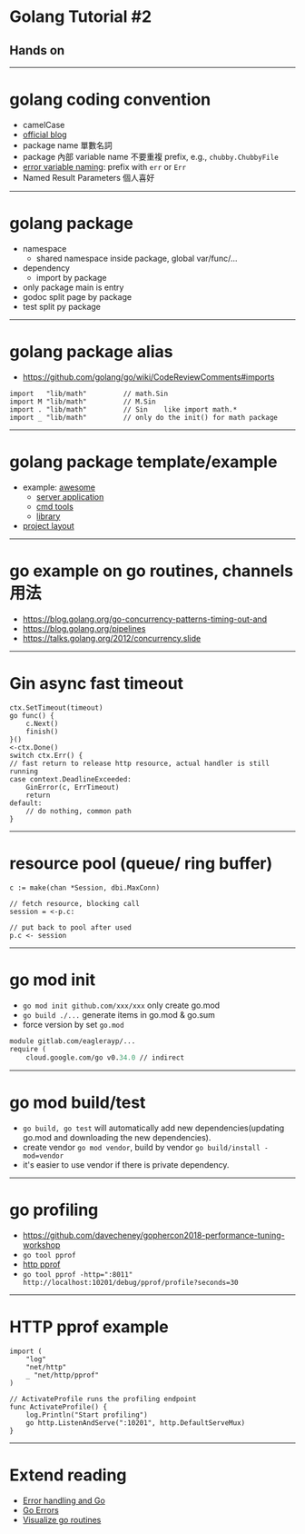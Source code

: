 <!-- $theme: gaia -->

# Golang Tutorial #2

## Hands on

---

# golang coding convention

* camelCase
* [official blog](https://github.com/golang/go/wiki/CodeReviewComments)
* package name 單數名詞
* package 內部 variable name 不要重複 prefix, e.g., `chubby.ChubbyFile`
* [error variable naming](https://github.com/golang/go/wiki/Errors): prefix with `err` or `Err`
* Named Result Parameters 個人喜好

---

# golang package

* namespace
  * shared namespace inside package, global var/func/...
* dependency
  * import by package
* only package main is entry
* godoc split page by package
* test split py package

---

# golang package alias

* https://github.com/golang/go/wiki/CodeReviewComments#imports

```golang
import   "lib/math"         // math.Sin
import M "lib/math"         // M.Sin
import . "lib/math"         // Sin    like import math.*
import _ "lib/math"         // only do the init() for math package
```

---

# golang package template/example

* example: [awesome](https://github.com/avelino/awesome-go)
  * [server application](https://github.com/hashicorp/consul)
  * [cmd tools](https://github.com/drone/drone)
  * [library](https://github.com/gin-gonic/gin)
* [project layout](https://github.com/golang-standards/project-layout)

---

# go example on go routines, channels 用法

* https://blog.golang.org/go-concurrency-patterns-timing-out-and
* https://blog.golang.org/pipelines
* https://talks.golang.org/2012/concurrency.slide

---

# Gin async fast timeout

```golang
ctx.SetTimeout(timeout)
go func() {
    c.Next()
    finish()
}()
<-ctx.Done()
switch ctx.Err() {
// fast return to release http resource, actual handler is still running
case context.DeadlineExceeded:
    GinError(c, ErrTimeout)
    return
default:
    // do nothing, common path
}
```

---

# resource pool (queue/ ring buffer)

```golang
c := make(chan *Session, dbi.MaxConn)

// fetch resource, blocking call
session = <-p.c:

// put back to pool after used
p.c <- session
```

---

# go mod init

* `go mod init github.com/xxx/xxx` only create go.mod
* `go build ./...` generate items in go.mod & go.sum
* force version by set `go.mod`

```mod
module gitlab.com/eaglerayp/...
require (
	cloud.google.com/go v0.34.0 // indirect
```

---

# go mod build/test

* `go build, go test` will automatically add new dependencies(updating go.mod and downloading the new dependencies).
* create vendor `go mod vendor`, build by vendor `go build/install -mod=vendor`
* it's easier to use vendor if there is private dependency.

---

# go profiling

* https://github.com/davecheney/gophercon2018-performance-tuning-workshop
* `go tool pprof`
* [http pprof](https://golang.org/pkg/net/http/pprof/)
* `go tool pprof -http=":8011" http://localhost:10201/debug/pprof/profile?seconds=30`

---

# HTTP pprof example

```golang
import (
	"log"
	"net/http"
	_ "net/http/pprof"
)

// ActivateProfile runs the profiling endpoint
func ActivateProfile() {
	log.Println("Start profiling")
	go http.ListenAndServe(":10201", http.DefaultServeMux)
}

```

---

# Extend reading

* [Error handling and Go](https://blog.golang.org/error-handling-and-go)
* [Go Errors](https://dave.cheney.net/paste/gocon-spring-2016.pdf)
* [Visualize go routines](https://divan.github.io/posts/go_concurrency_visualize/)